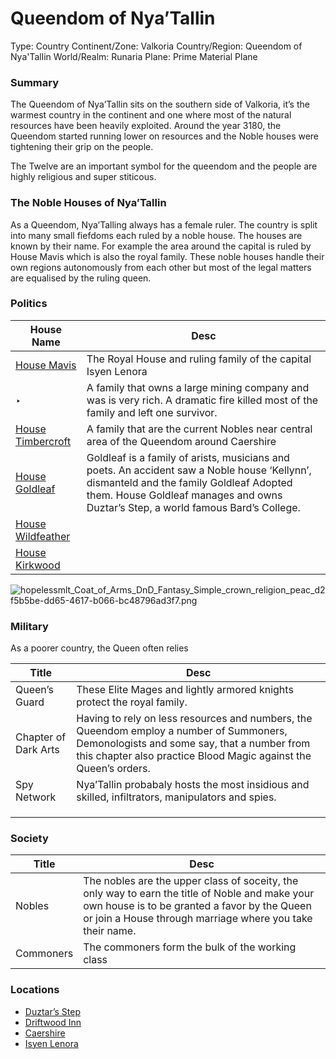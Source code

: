 # Queendom of Nya’Tallin

Type: Country
Continent/Zone: Valkoria
Country/Region: Queendom of Nya'Tallin
World/Realm: Runaria
Plane: Prime Material Plane

### Summary

The Queendom of Nya’Tallin sits on the southern side of Valkoria, it’s the warmest country in the continent and one where most of the natural resources have been heavily exploited. Around the year 3180, the Queendom started running lower on resources and the Noble houses were tightening their grip on the people.

The Twelve are an important symbol for the queendom and the people are highly religious and super stiticous. 

### The Noble Houses of Nya’Tallin

As a Queendom, Nya’Talling always has a female ruler. The country is split into many small fiefdoms each ruled by a noble house. The houses are known by their name. For example the area around the capital is ruled by House Mavis which is also the royal family. These noble houses handle their own regions autonomously from each other but most of the legal matters are equalised by the ruling queen.

### Politics

| House Name | Desc |
| --- | --- |
| [House Mavis](House%20Mavis%20328ee681854044d490cbd4510b8719f6.md)  | The Royal House and ruling family of the capital Isyen Lenora |
| ‣  | A family that owns a large mining company and was is very rich. A dramatic fire killed most of the family and left one survivor. |
| [House Timbercroft](House%20Timbercroft%2044a6784cacfc4f848fb095e8737c423f.md)  | A family that are the current Nobles near central area of the Queendom around Caershire |
| [House Goldleaf](House%20Goldleaf%200b859279bf8f436985129107037d044f.md)  | Goldleaf is a family of arists, musicians and poets. An accident saw a Noble house ‘Kellynn’, dismanteld and the family Goldleaf Adopted them. House Goldleaf manages and owns Duztar’s Step, a world famous Bard’s College. |
| [House Wildfeather](House%20Wildfeather%20cd7a040c34634227815b7f57e8182f55.md)  |  |
| [House Kirkwood](House%20Kirkwood%200d32f8e480364cd3aa3913ef0d395895.md)  |  |

![hopelessmlt_Coat_of_Arms_DnD_Fantasy_Simple_crown_religion_peac_d2f5b5be-dd65-4617-b066-bc48796ad3f7.png](hopelessmlt_Coat_of_Arms_DnD_Fantasy_Simple_crown_religion_peac_d2f5b5be-dd65-4617-b066-bc48796ad3f7.png)

### Military

As a poorer country, the Queen often relies

| Title | Desc |
| --- | --- |
| Queen’s Guard | These Elite Mages and lightly armored knights protect the royal family. |
| Chapter of Dark Arts | Having to rely on less resources and numbers, the Queendom employ a number of Summoners, Demonologists and some say, that a number from this chapter also practice Blood Magic against the Queen’s orders. |
| Spy Network | Nya’Tallin probabaly hosts the most insidious and skilled, infiltrators, manipulators and spies. |
|  |  |
|  |  |
|  |  |

### Society

| Title | Desc |
| --- | --- |
| Nobles | The nobles are the upper class of soceity, the only way to earn the title of Noble and make your own house is to be granted a favor by the Queen or join a House through marriage where you take their name. |
| Commoners | The commoners form the bulk of the working class |

### Locations

- [Duztar’s Step](Duztar%E2%80%99s%20Step%20186ea4cd71c447149950d98abcc3fc92.md)
- [Driftwood Inn](Driftwood%20Inn%2010283767a98c44eca1f05d4cfc0d95f1.md)
- [Caershire](Caershire%2036d5df387f5c40279e7840966f055daa.md)
- [Isyen Lenora](Isyen%20Lenora%2025a3a780df3043f187093c732b6f279d.md)